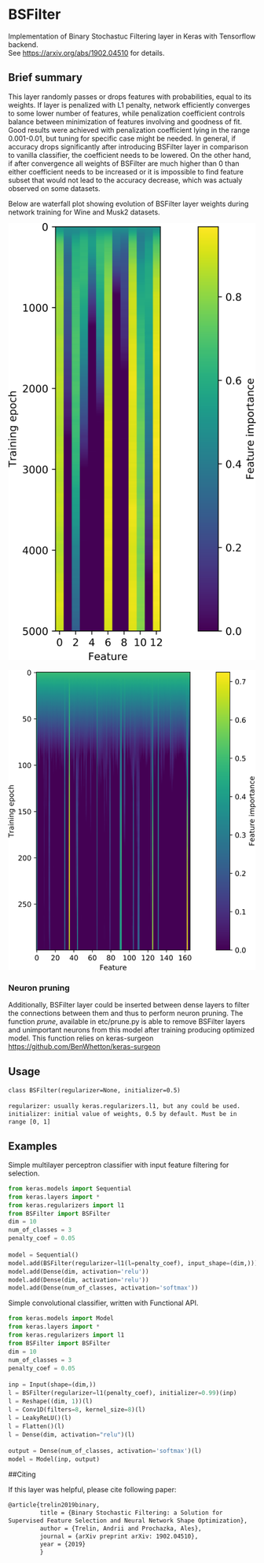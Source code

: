 # BSFilter
Implementation of Binary Stochastuc Filtering layer in Keras with Tensorflow backend.  
See https://arxiv.org/abs/1902.04510 for details.

## Brief summary
This layer randomly passes or drops features with probabilities, equal to its weights. If layer is penalized
with L1 penalty, network efficiently converges to some lower number of features, while penalization
coefficient controls balance between minimization of features involving and goodness of fit. Good results
were achieved with penalization coefficient lying in the range 0.001-0.01, but tuning for specific case
might be needed. In general, if accuracy drops significantly after introducing BSFilter layer in comparison
to vanilla classifier, the coefficient needs to be lowered. On the other hand, if after convergence
all weights of BSFilter are much higher than 0 than either coefficient needs to be increased or it is impossible
to find feature subset that would not lead to the accuracy decrease, which was actualy observed on some datasets.

Below are waterfall plot showing evolution of BSFilter layer weights during network training for Wine and Musk2 datasets.  

![](https://raw.githubusercontent.com/Trel725/BSFilter/master/etc/Evolution_wine.png) &nbsp; &nbsp; &nbsp; &nbsp; &nbsp; &nbsp; ![](https://raw.githubusercontent.com/Trel725/BSFilter/master/etc/Evolution_musk.png)

### Neuron pruning

Additionally, BSFilter layer could be inserted between dense layers to filter the connections between them and thus 
to perform neuron pruning. The function *prune*, available in etc/prune.py is able to remove BSFilter layers
and unimportant neurons from this model after training producing optimized model.
This function relies on keras-surgeon  
https://github.com/BenWhetton/keras-surgeon

## Usage

```
class BSFilter(regularizer=None, initializer=0.5)

regularizer: usually keras.regularizers.l1, but any could be used.  
initializer: initial value of weights, 0.5 by default. Must be in range [0, 1] 
```
## Examples

Simple multilayer perceptron classifier with input feature filtering for selection.  

```python
from keras.models import Sequential
from keras.layers import *
from keras.regularizers import l1
from BSFilter import BSFilter
dim = 10
num_of_classes = 3
penalty_coef = 0.05

model = Sequential()
model.add(BSFilter(regularizer=l1(l=penalty_coef), input_shape=(dim,)))
model.add(Dense(dim, activation='relu'))
model.add(Dense(dim, activation='relu'))
model.add(Dense(num_of_classes, activation='softmax'))
```

Simple convolutional classifier, written with Functional API.

```python
from keras.models import Model
from keras.layers import *
from keras.regularizers import l1
from BSFilter import BSFilter
dim = 10
num_of_classes = 3
penalty_coef = 0.05

inp = Input(shape=(dim,))
l = BSFilter(regularizer=l1(penalty_coef), initializer=0.99)(inp)
l = Reshape((dim, 1))(l)
l = Conv1D(filters=8, kernel_size=8)(l)
l = LeakyReLU()(l)
l = Flatten()(l)
l = Dense(dim, activation="relu")(l)

output = Dense(num_of_classes, activation='softmax')(l)
model = Model(inp, output)
```

##Citing

If this layer was helpful, please cite following paper:

```
@article{trelin2019binary,
         title = {Binary Stochastic Filtering: a Solution for Supervised Feature Selection and Neural Network Shape Optimization},
         author = {Trelin, Andrii and Prochazka, Ales},
         journal = {arXiv preprint arXiv: 1902.04510},
         year = {2019}
         }
```